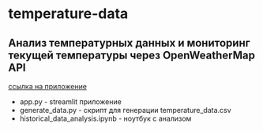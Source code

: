 # temperature-data
## Анализ температурных данных и мониторинг текущей температуры через OpenWeatherMap API

[ссылка на приложение](https://temperature-data-analysis-hse.streamlit.app/)

- app.py - streamlit приложение
- generate_data.py - скрипт для генерации temperature_data.csv
- historical_data_analysis.ipynb - ноутбук с анализом
